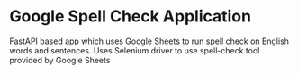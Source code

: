 # Google Spell Check Application
FastAPI based app which uses Google Sheets to run spell check on English words and sentences.
Uses Selenium driver to use spell-check tool provided by Google Sheets
